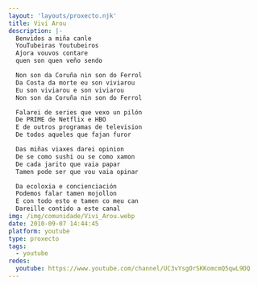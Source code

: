 ```yaml
---
layout: 'layouts/proxecto.njk'
title: Vivi Arou
description: |-
  Benvidos a miña canle
  YouTubeiras Youtubeiros
  Ajora vouvos contare
  quen son quen veño sendo

  Non son da Coruña nin son do Ferrol
  Da Costa da morte eu son viviarou
  Eu son viviarou e son viviarou
  Non son da Coruña nin son do Ferrol

  Falarei de series que vexo un pilón
  De PRIME de Netflix e HBO
  E de outros programas de television
  De todos aqueles que fajan furor

  Das miñas viaxes darei opinion
  De se como sushi ou se como xamon
  De cada jarito que vaia papar
  Tamen pode ser que vou vaia opinar

  Da ecoloxia e concienciación
  Podemos falar tamen mojollon
  E con todo esto e tamen co meu can
  Dareille contido a este canal
img: /img/comunidade/Vivi_Arou.webp
date: 2010-09-07 14:44:45
platform: youtube
type: proxecto
tags:
  - youtube
redes:
  youtube: https://www.youtube.com/channel/UC3vYsgOrSKKomcmQ5qwL9DQ
---
```


